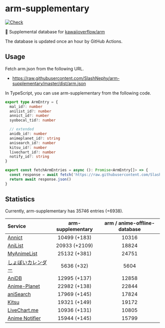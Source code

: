 # arm-supplementary

[![Check](https://github.com/SlashNephy/arm-supplementary/actions/workflows/check-node.yml/badge.svg)](https://github.com/SlashNephy/arm-supplementary/actions/workflows/check-node.yml)

💊 Supplemental database for [kawaiioverflow/arm](https://github.com/kawaiioverflow/arm)

The database is updated once an hour by GitHub Actions.

## Usage

Fetch arm.json from the following URL.

- https://raw.githubusercontent.com/SlashNephy/arm-supplementary/master/dist/arm.json

In TypeScript, you can use arm-supplementary from the following code.

```TypeScript
export type ArmEntry = {
  mal_id?: number
  anilist_id?: number
  annict_id?: number
  syobocal_tid?: number

  // extended
  anidb_id?: number
  animeplanet_id?: string
  anisearch_id?: number
  kitsu_id?: number
  livechart_id?: number
  notify_id?: string
}

export const fetchArmEntries = async (): Promise<ArmEntry[]> => {
  const response = await fetch('https://raw.githubusercontent.com/SlashNephy/arm-supplementary/master/dist/arm.json')
  return await response.json()
}
```

## Statistics

Currently, arm-supplementary has 35746 entries (+6938).

| Service                                     | arm-supplementary | arm / anime-offline-database |
| :------------------------------------------ | :---------------: | :--------------------------: |
| [Annict](https://annict.com)                |   10499 (+183)    |            10316             |
| [AniList](https://anilist.co)               |   20933 (+2109)   |            18824             |
| [MyAnimeList](https://myanimelist.net)      |   25132 (+381)    |            24751             |
| [しょぼいカレンダー](https://cal.syoboi.jp) |    5636 (+32)     |             5604             |
| [AniDB](https://anidb.net)                  |   12995 (+137)    |            12858             |
| [Anime-Planet](https://anime-planet.com)    |   22982 (+138)    |            22844             |
| [aniSearch](https://anisearch.com)          |   17969 (+145)    |            17824             |
| [Kitsu](https://kitsu.io)                   |   19321 (+149)    |            19172             |
| [LiveChart.me](https://livechart.me)        |   10936 (+131)    |            10805             |
| [Anime Notifier](https://notify.moe)        |   15944 (+145)    |            15799             |
